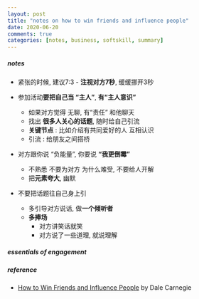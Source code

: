 ```yaml
---
layout: post
title: "notes on how to win friends and influence people"
date: 2020-06-20
comments: true
categories: [notes, business, softskill, summary]
---
```


##### notes  

* 紧张的时候, 建议7:3 - **注视对方7秒**, 缓缓挪开3秒  

* 参加活动**要把自己当 “主人”**, **有“主人意识”**   
    - 如果对方觉得 无聊,  有“责任” 和他聊天  
    - 找出 **很多人关心的话题**, 随时给自己引流  
    - **关键节点** :  比如介绍有共同爱好的人 互相认识  
    - 引流 :  给朋友之间搭桥  

* 对方跟你说 “负能量”,  你要说 **“我更倒霉”**    
    - 不熟悉 不要为对方 为什么难受, 不要给人开解   
    - 把**元素夸大**, 幽默   

* 不要把话题往自己身上引  
    - 多引导对方说话, 做**一个倾听者**   
    - **多捧场**  
        + 对方讲笑话就笑 
        + 对方说了一些道理, 就说理解  

##### essentials of engagement  



##### reference
* [How to Win Friends and Influence People](https://www.goodreads.com/book/show/4865.How_to_Win_Friends_and_Influence_People) by Dale Carnegie